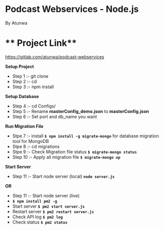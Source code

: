 # **Podcast Webservices - Node.js** #
By Atunwa

# ** Project Link** #
https://gitlab.com/atunwa/podcast-webservices

**Setup Project**

* Step 1 :- git clone <repository link> <directory name>
* Step 2 :- cd <directory name>
* Step 3 :- npm install

**Setup Database**

* Step 4 :- cd Configs/
* Step 5 :- Rename **masterConfig_demo.json** to **masterConfig.json**
* Step 6 :- Set port and db_name you want

**Run Migration File**

* Stpe 7 :- install **`$ npm install -g migrate-mongo`** for database migration tool for MongoDB
* Stpe 8 :- cd migrations
* Stpe 9 :- Check Migration file status **`$ migrate-mongo status`**
* Step 10 :- Apply all migration file **`$ migrate-mongo up`**

**Start Server**

* Step 11 :- Start node server (local)
**`node server.js`**

**OR**

* Step 11 :- Start node server (live)
* **`$ npm install pm2 -g`**
* Start server **`$ pm2 start server.js`**
* Restart server **`$ pm2 restart server.js`**
* Check API log **`$ pm2 log`**
* Check status **`$ pm2 status`**
